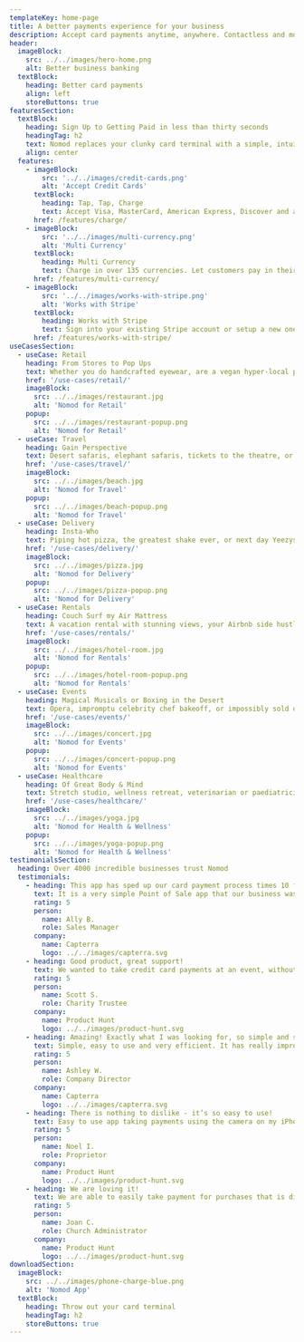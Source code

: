 ```yaml
---
templateKey: home-page
title: A better payments experience for your business
description: Accept card payments anytime, anywhere. Contactless and more!
header:
  imageBlock:
    src: ../../images/hero-home.png
    alt: Better business banking
  textBlock:
    heading: Better card payments
    align: left
    storeButtons: true
featuresSection:
  textBlock:
    heading: Sign Up to Getting Paid in less than thirty seconds
    headingTag: h2
    text: Nomod replaces your clunky card terminal with a simple, intuitive way to accept in-person card payments right on your device
    align: center
  features:
    - imageBlock:
        src: '../../images/credit-cards.png'
        alt: 'Accept Credit Cards'
      textBlock:
        heading: Tap, Tap, Charge
        text: Accept Visa, MasterCard, American Express, Discover and a bunch more with a few simple taps
      href: /features/charge/
    - imageBlock:
        src: '../../images/multi-currency.png'
        alt: 'Multi Currency'
      textBlock:
        heading: Multi Currency
        text: Charge in over 135 currencies. Let customers pay in their native currency, you get paid in yours
      href: /features/multi-currency/
    - imageBlock:
        src: '../../images/works-with-stripe.png'
        alt: 'Works with Stripe'
      textBlock:
        heading: Works with Stripe
        text: Sign into your existing Stripe account or setup a new one when signing up
      href: /features/works-with-stripe/
useCasesSection:
  - useCase: Retail
    heading: From Stores to Pop Ups
    text: Whether you do handcrafted eyewear, are a vegan hyper-local pop up, run a sneaker-head side hustle, or a secret supper club, tap, scan, or type out a card number and hit charge!
    href: '/use-cases/retail/'
    imageBlock:
      src: ../../images/restaurant.jpg
      alt: 'Nomod for Retail'
    popup:
      src: ../../images/restaurant-popup.png
      alt: 'Nomod for Retail'
  - useCase: Travel
    heading: Gain Perspective
    text: Desert safaris, elephant safaris, tickets to the theatre, or hiking through Yosemite, take card payments where ever life decides to take you
    href: '/use-cases/travel/'
    imageBlock:
      src: ../../images/beach.jpg
      alt: 'Nomod for Travel'
    popup:
      src: ../../images/beach-popup.png
      alt: 'Nomod for Travel'
  - useCase: Delivery
    heading: Insta-Who
    text: Piping hot pizza, the greatest shake ever, or next day Yeezys. Food, people, e-commerce packages, or whatever else you may be delivering, say yes to cards at the door
    href: '/use-cases/delivery/'
    imageBlock:
      src: ../../images/pizza.jpg
      alt: 'Nomod for Delivery'
    popup:
      src: ../../images/pizza-popup.png
      alt: 'Nomod for Delivery'
  - useCase: Rentals
    heading: Couch Surf my Air Mattress
    text: A vacation rental with stunning views, your Airbnb side hustle, jet skis or house boats, authorise card payments in advance or charge on checkout
    href: '/use-cases/rentals/'
    imageBlock:
      src: ../../images/hotel-room.jpg
      alt: 'Nomod for Rentals'
    popup:
      src: ../../images/hotel-room-popup.png
      alt: 'Nomod for Rentals'
  - useCase: Events
    heading: Magical Musicals or Boxing in the Desert
    text: Opera, impromptu celebrity chef bakeoff, or impossibly sold out tickets-minus-the-scalpers, take card payments in advance, at the door, or for in-seat caramel-popcorn-sushi combos
    href: '/use-cases/events/'
    imageBlock:
      src: ../../images/concert.jpg
      alt: 'Nomod for Events'
    popup:
      src: ../../images/concert-popup.png
      alt: 'Nomod for Events'
  - useCase: Healthcare
    heading: Of Great Body & Mind
    text: Stretch studio, wellness retreat, veterinarian or paediatrician, render your professional services and politely ask for that which is owed
    href: '/use-cases/healthcare/'
    imageBlock:
      src: ../../images/yoga.jpg
      alt: 'Nomod for Health & Wellness'
    popup:
      src: ../../images/yoga-popup.png
      alt: 'Nomod for Health & Wellness'
testimonialsSection:
  heading: Over 4000 incredible businesses trust Nomod
  testimonials:
    - heading: This app has sped up our card payment process times 10 fold, without any exaggeration!
      text: It is a very simple Point of Sale app that our business was lacking due to expensive costs elsewhere. This app is very fast to use with NFC capabilities. It is extremely easy to use, anyone can open the app and use it without training. It is also cheaper than regular card machines and has no contracts.
      rating: 5
      person:
        name: Ally B.
        role: Sales Manager
      company:
        name: Capterra
        logo: ../../images/capterra.svg
    - heading: Good product, great support!
      text: We wanted to take credit card payments at an event, without making a large capital investment. This app fit the need perfectly! Quick, responsive app. Does everything required to take credit card payments, and very reasonable cost, the lowest percentage transaction fees I think I’ve seen. Great customer support as well, when we tried to use it on a legacy device.
      rating: 5
      person:
        name: Scott S.
        role: Charity Trustee
      company:
        name: Product Hunt
        logo: ../../images/product-hunt.svg
    - heading: Amazing! Exactly what I was looking for, so simple and so easy to use.
      text: Simple, easy to use and very efficient. It has really improved our processes. So much better than a terminal.
      rating: 5
      person:
        name: Ashley W.
        role: Company Director
      company:
        name: Capterra
        logo: ../../images/capterra.svg
    - heading: There is nothing to dislike - it’s so easy to use!
      text: Easy to use app taking payments using the camera on my iPhone is a snap - impresses my customers every time. Creating new customers and sending receipts is a breeze The cost of using the app is the most competitive way of processing payments of any other apps
      rating: 5
      person:
        name: Noel I.
        role: Proprietor
      company:
        name: Product Hunt
        logo: ../../images/product-hunt.svg
    - heading: We are loving it!
      text: We are able to easily take payment for purchases that is directly deposited into our organizational bank account. This software has an awesome interface that is easy to use and appealing! Our church has been able to integrate a retail space for books and logo products easily because of it! And the best part is the camera feature that allows us to take a picture of the purchasers’ bankcard and not have to keypunch the information!
      rating: 5
      person:
        name: Joan C.
        role: Church Administrator
      company:
        name: Product Hunt
        logo: ../../images/product-hunt.svg
downloadSection:
  imageBlock:
    src: ../../images/phone-charge-blue.png
    alt: 'Nomod App'
  textBlock:
    heading: Throw out your card terminal
    headingTag: h2
    storeButtons: true
---
```

